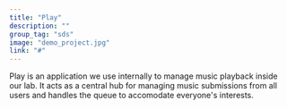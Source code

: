 ```yaml
---
title: "Play"
description: ""
group_tag: "sds"
image: "demo_project.jpg" 
link: "#"
---
```


Play is an application we use internally to manage music playback inside our lab. It acts as a central hub for managing music submissions from all users and handles the queue to accomodate everyone's interests.